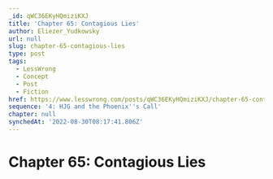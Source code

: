 ```yaml
---
_id: qWC36EKyHQmiziKXJ
title: 'Chapter 65: Contagious Lies'
author: Eliezer_Yudkowsky
url: null
slug: chapter-65-contagious-lies
type: post
tags:
  - LessWrong
  - Concept
  - Post
  - Fiction
href: https://www.lesswrong.com/posts/qWC36EKyHQmiziKXJ/chapter-65-contagious-lies
sequence: '4: HJG and the Phoenix''s Call'
chapter: null
synchedAt: '2022-08-30T08:17:41.806Z'
---
```

# Chapter 65: Contagious Lies

